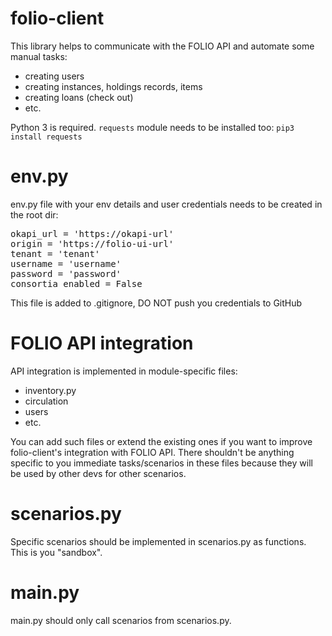 # folio-client 

This library helps to communicate with the FOLIO API and automate some manual tasks:
- creating users
- creating instances, holdings records, items
- creating loans (check out)
- etc.

Python 3 is required. `requests` module needs to be installed too: `pip3 install requests`

# env.py

env.py file with your env details and user credentials needs to be created in the root dir:

<pre>
okapi_url = 'https://okapi-url'
origin = 'https://folio-ui-url'
tenant = 'tenant'
username = 'username'
password = 'password'
consortia_enabled = False
</pre>

This file is added to .gitignore, DO NOT push you credentials to GitHub

# FOLIO API integration

API integration is implemented in module-specific files:

- inventory.py
- circulation
- users
- etc.

You can add such files or extend the existing ones if you want to improve folio-client's integration with FOLIO API. There shouldn't be anything specific to you immediate tasks/scenarios in these files because they will be used by other devs for other scenarios.

# scenarios.py

Specific scenarios should be implemented in scenarios.py as functions. This is you "sandbox". 

# main.py

main.py should only call scenarios from scenarios.py.